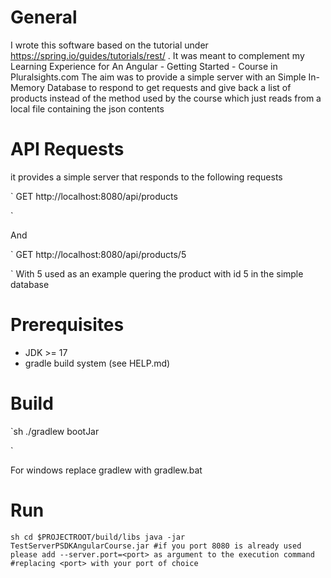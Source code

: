 # General

I wrote this software based on the tutorial under https://spring.io/guides/tutorials/rest/ .
It was meant to complement my Learning Experience for An Angular - Getting Started - Course in Pluralsights.com
The aim was to provide a simple server with an Simple In-Memory Database to respond to get requests and give back a list of products
instead of the method used by the course which just reads from a local file containing the json contents

# API Requests
it provides a simple server that responds to the following requests 

`
GET http://localhost:8080/api/products

`

And

`
GET http://localhost:8080/api/products/5

`
With 5 used as an example quering the product with id 5 in the simple database


# Prerequisites

* JDK >= 17
* gradle build system (see HELP.md)


# Build 


`sh
./gradlew bootJar 

`

For windows replace gradlew with gradlew.bat


# Run

`sh
cd $PROJECTROOT/build/libs
java -jar TestServerPSDKAngularCourse.jar
#if you port 8080 is already used please add --server.port=<port> as argument to the execution command
#replacing <port> with your port of choice
`




